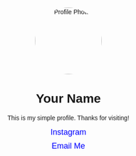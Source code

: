 <!DOCTYPE html>
<html>
<head>
  <title>My Profile</title>
  <meta name="viewport" content="width=device-width, initial-scale=1">
  <style>
    body { font-family: Arial, sans-serif; text-align: center; margin-top: 50px; }
    img { width: 150px; height: 150px; border-radius: 50%; }
    a { display: block; margin: 10px; color: blue; font-size: 18px; text-decoration: none; }
  </style>
</head>
<body>
  <img src="https://via.placeholder.com/150" alt="Profile Photo">
  <h1>Your Name</h1>
  <p>This is my simple profile. Thanks for visiting!</p>
  <a href="https://instagram.com/">Instagram</a>
  <a href="mailto:shiner.webb@gmail.com">Email Me</a>
</body>
</html>